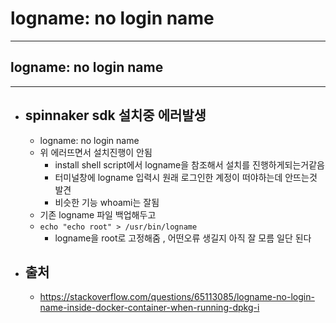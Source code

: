 
# logname: no login name
---------------------------------------


## logname: no login name
---------------------------------------

- ## spinnaker sdk 설치중 에러발생
	- logname: no login name
	- 위 에러뜨면서 설치진행이 안됨
		+ install shell script에서 logname을 참조해서 설치를 진행하게되는거같음
		+ 터미널창에 logname 입력시 원래 로그인한 계정이 떠야하는데 안뜨는것 발견
		+ 비슷한 기능 whoami는 잘됨
	- 기존 logname 파일 백업해두고
	- ``` echo "echo root" > /usr/bin/logname ```
		+ logname을 root로 고정해줌 , 어떤오류 생길지 아직 잘 모름 일단 된다


- ## 출처
	- https://stackoverflow.com/questions/65113085/logname-no-login-name-inside-docker-container-when-running-dpkg-i